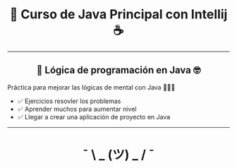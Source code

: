 <div align="center">

# 🤖 Curso de Java Principal con Intellij ☕

---
## 🧠 Lógica de programación en Java 🤓
</div>
Práctica para mejorar las lógicas de mental con Java 👨🏻‍💻

- ✅ Ejercicios resovler los problemas
- ✅ Aprender muchos para aumentar nivel
- ✅ Llegar a crear una aplicación de proyecto en Java
---
<div align="center">

# ¯ \ _ (ツ) _ / ¯  
</div>

